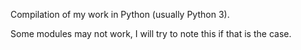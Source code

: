 
Compilation of my work in Python (usually Python 3).

Some modules may not work, I will try to note this if that is the case.
